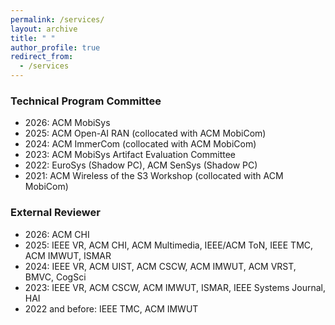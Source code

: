 ```yaml
---
permalink: /services/
layout: archive
title: " "
author_profile: true
redirect_from: 
  - /services
---
```


### Technical Program Committee
  * 2026: ACM MobiSys
  * 2025: ACM Open-AI RAN (collocated with ACM MobiCom)
  * 2024: ACM ImmerCom (collocated with ACM MobiCom)
  * 2023: ACM MobiSys Artifact Evaluation Committee
  * 2022: EuroSys (Shadow PC), ACM SenSys (Shadow PC)
  * 2021: ACM Wireless of the S3 Workshop (collocated with ACM MobiCom)

### External Reviewer	
  * 2026: ACM CHI
  * 2025: IEEE VR, ACM CHI, ACM Multimedia, IEEE/ACM ToN, IEEE TMC, ACM IMWUT, ISMAR
  * 2024: IEEE VR, ACM UIST, ACM CSCW, ACM IMWUT, ACM VRST, BMVC, CogSci
  * 2023: IEEE VR, ACM CSCW, ACM IMWUT, ISMAR, IEEE Systems Journal, HAI
  * 2022 and before: IEEE TMC, ACM IMWUT
